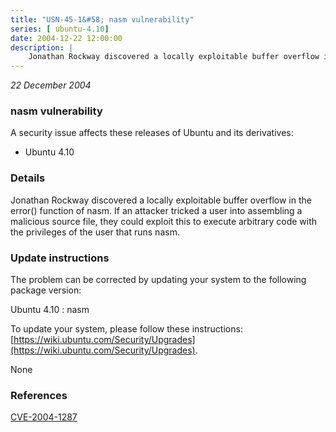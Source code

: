 ```yaml
---
title: "USN-45-1&#58; nasm vulnerability"
series: [ ubuntu-4.10]
date: 2004-12-22 12:00:00
description: |
    Jonathan Rockway discovered a locally exploitable buffer overflow in the error() function of nasm. If an attacker tricked a user into assembling a malicious source file, they could exploit this to execute arbitrary code with the privileges of the user that runs nasm.
--- 
```

 
 

*22 December 2004*

### nasm vulnerability

A security issue affects these releases of Ubuntu and its derivatives:

* Ubuntu 4.10

### Details

Jonathan Rockway discovered a locally exploitable buffer overflow in the error() function of nasm. If an attacker tricked a user into assembling a malicious source file, they could exploit this to execute arbitrary code with the privileges of the user that runs nasm.

### Update instructions

The problem can be corrected by updating your system to the following package version:

Ubuntu 4.10
 : nasm 

To update your system, please follow these instructions: [https://wiki.ubuntu.com/Security/Upgrades](https://wiki.ubuntu.com/Security/Upgrades).

None

### References

 
 [CVE-2004-1287](http://people.ubuntu.com/~ubuntu-security/cve/CVE-2004-1287)
 

